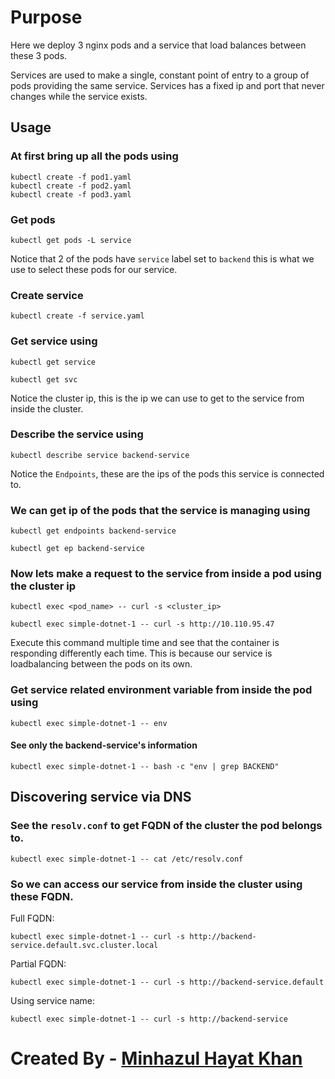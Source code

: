 # Purpose
Here we deploy 3 nginx pods and a service that load balances between these 3 pods.

Services are used to make a single, constant point of entry to a group of pods providing the same service. Services has a fixed ip and port that never changes while the service exists.

## Usage
### At first bring up all the pods using
```
kubectl create -f pod1.yaml
kubectl create -f pod2.yaml
kubectl create -f pod3.yaml
```

### Get pods
`kubectl get pods -L service`

Notice that 2 of the pods have `service` label set to `backend` this is what we use to select these pods for our service.

### Create service
`kubectl create -f service.yaml`

### Get service using
`kubectl get service`

`kubectl get svc`

Notice the cluster ip, this is the ip we can use to get to the service from inside the cluster.

### Describe the service using
`kubectl describe service backend-service`

Notice the `Endpoints`, these are the ips of the pods this service is connected to.

### We can get ip of the pods that the service is managing using
`kubectl get endpoints backend-service`

`kubectl get ep backend-service`


### Now lets make a request to the service from inside a pod using the cluster ip 
`kubectl exec <pod_name> -- curl -s <cluster_ip>`

`kubectl exec simple-dotnet-1 -- curl -s http://10.110.95.47`

Execute this command multiple time and see that the container is responding differently each time. This is because our service is loadbalancing between the pods on its own.

### Get service related environment variable from inside the pod using
`kubectl exec simple-dotnet-1 -- env`

#### See only the backend-service's information
`kubectl exec simple-dotnet-1 -- bash -c "env | grep BACKEND"`

## Discovering service via DNS
### See the `resolv.conf` to get FQDN of the cluster the pod belongs to.
`kubectl exec simple-dotnet-1 -- cat /etc/resolv.conf`

### So we can access our service from inside the cluster using these FQDN.
Full FQDN: 

`kubectl exec simple-dotnet-1 -- curl -s http://backend-service.default.svc.cluster.local`

Partial FQDN: 

`kubectl exec simple-dotnet-1 -- curl -s http://backend-service.default`

Using service name: 

`kubectl exec simple-dotnet-1 -- curl -s http://backend-service`

#
# Created By - [Minhazul Hayat Khan](https://github.com/minhaz1217)
